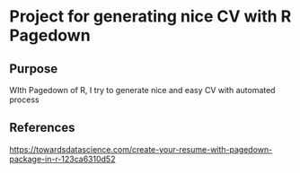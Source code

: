 # Project for generating nice CV with R Pagedown

## Purpose 

WIth Pagedown of R, I try to generate nice and easy CV with automated process 

## References 

https://towardsdatascience.com/create-your-resume-with-pagedown-package-in-r-123ca6310d52
